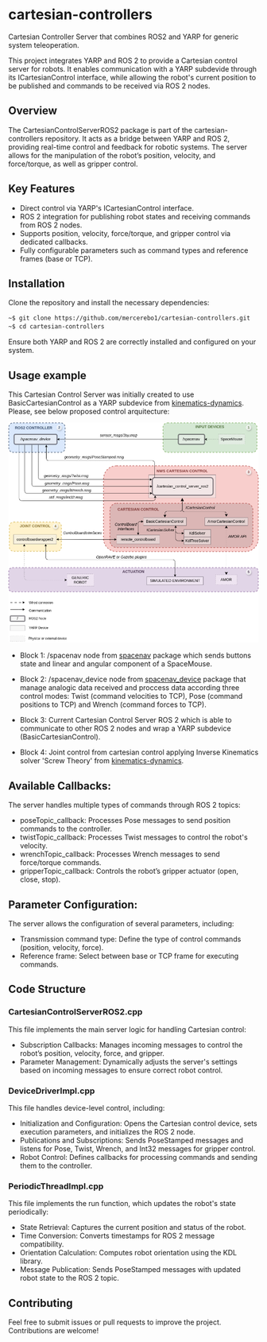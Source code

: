 # cartesian-controllers
 
Cartesian Controller Server that combines ROS2 and YARP for generic system teleoperation.

This project integrates YARP and ROS 2 to provide a Cartesian control server for robots. It enables communication with a YARP subdevide through its ICartesianControl interface, while allowing the robot's current position to be published and commands to be received via ROS 2 nodes.


## Overview
The CartesianControlServerROS2 package is part of the cartesian-controllers repository. It acts as a bridge between YARP and ROS 2, providing real-time control and feedback for robotic systems. The server allows for the manipulation of the robot’s position, velocity, and force/torque, as well as gripper control.


## Key Features
* Direct control via YARP's ICartesianControl interface.
* ROS 2 integration for publishing robot states and receiving commands from ROS 2 nodes.
* Supports position, velocity, force/torque, and gripper control via dedicated callbacks.
* Fully configurable parameters such as command types and reference frames (base or TCP).


## Installation
Clone the repository and install the necessary dependencies:

```bash
~$ git clone https://github.com/mercerebo1/cartesian-controllers.git
~$ cd cartesian-controllers
```

Ensure both YARP and ROS 2 are correctly installed and configured on your system.


## Usage example
This Cartesian Control Server was initially created to use BasicCartesianControl as a YARP subdevice from [kinematics-dynamics](https://github.com/roboticslab-uc3m/kinematics-dynamics/tree/master/libraries/YarpPlugins/BasicCartesianControl). Please, see below proposed control arquitecture:

![Control arquitecture proposed.](fig/CartesianControlServer_ROS2-YARP.png)

* Block 1: /spacenav node from [spacenav](https://index.ros.org/p/spacenav/#humble-overview) package which sends buttons state and linear and angular component of a SpaceMouse.

* Block 2: /spacenav_device node from [spacenav_device](https://github.com/mercerebo1/spacenav_device) package that manage analogic data received and proccess data according three control modes: Twist (command velocities to TCP), Pose (command positions to TCP) and Wrench (command forces to TCP).

* Block 3: Current Cartesian Control Server ROS 2 which is able to communicate to other ROS 2 nodes and wrap a YARP subdevice (BasicCartesianControl).

* Block 4: Joint control from cartesian control applying Inverse Kinematics solver 'Screw Theory' from [kinematics-dynamics](https://github.com/roboticslab-uc3m/kinematics-dynamics/tree/master/libraries/ScrewTheoryLib).

## Available Callbacks:
The server handles multiple types of commands through ROS 2 topics:

* poseTopic_callback: Processes Pose messages to send position commands to the controller.
* twistTopic_callback: Processes Twist messages to control the robot's velocity.
* wrenchTopic_callback: Processes Wrench messages to send force/torque commands.
* gripperTopic_callback: Controls the robot’s gripper actuator (open, close, stop).

## Parameter Configuration:
The server allows the configuration of several parameters, including:

* Transmission command type: Define the type of control commands (position, velocity, force).
* Reference frame: Select between base or TCP frame for executing commands.

## Code Structure

### CartesianControlServerROS2.cpp
This file implements the main server logic for handling Cartesian control:

* Subscription Callbacks: Manages incoming messages to control the robot’s position, velocity, force, and gripper.
* Parameter Management: Dynamically adjusts the server's settings based on incoming messages to ensure correct robot control.


### DeviceDriverImpl.cpp
This file handles device-level control, including:

* Initialization and Configuration: Opens the Cartesian control device, sets execution parameters, and initializes the ROS 2 node.
* Publications and Subscriptions: Sends PoseStamped messages and listens for Pose, Twist, Wrench, and Int32 messages for gripper control.
* Robot Control: Defines callbacks for processing commands and sending them to the controller.


### PeriodicThreadImpl.cpp
This file implements the run function, which updates the robot's state periodically:

* State Retrieval: Captures the current position and status of the robot.
* Time Conversion: Converts timestamps for ROS 2 message compatibility.
* Orientation Calculation: Computes robot orientation using the KDL library.
* Message Publication: Sends PoseStamped messages with updated robot state to the ROS 2 topic.


## Contributing
Feel free to submit issues or pull requests to improve the project. Contributions are welcome!

